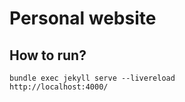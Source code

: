 # Personal website

## How to run?

```
bundle exec jekyll serve --livereload
http://localhost:4000/
```
